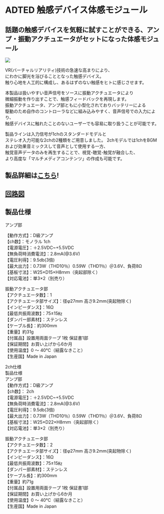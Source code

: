 # ADTED 触感デバイス体感モジュール

## 話題の触感デバイスを気軽に試すことができる、アンプ・振動アクチュエータがセットになった体感モジュール

![](https://bit-trade-one.co.jp/wp/wp-content/uploads/2017/09/898bbbfd1274bb0ed8fffc504b33359e.png)  

VR(バーチャルリアリティ)技術の急速な高まりにより、  
にわかに脚光を浴びることとなった触感デバイス。  
触り心地を人工的に構成し、あるはずのない触感をヒトに感じさせます。

本製品は扱いやすい音声信号をソースに振動アクチュエータにより  
微細振動を作り出すことで、触感フィードバックを再現します。  
振動アクチュエータ、アンプ部ともに小型化されておりバッテリーによる  
駆動のため自作のコントローラなどに組み込みやすく、音声信号での入力により、  
触感デバイスに触れたことのないユーザーでも容易に取り扱うことが可能です。  

製品ラインは入力信号が1chのスタンダードモデルと  
ステレオ入力可能な2chの2種類をご用意しました。
2chモデルでは1chをBGMおよび効果音ミックスして音声として使用する一方、  
触覚音声データのみを再生することで、視覚-聴覚-触覚が融合した、  
より高度な「マルチメディアコンテンツ」の作成も可能です。

## 製品詳細は[こちら](https://bit-trade-one.co.jp/product/module/adtedm/)!

## [回路図](https://github.com/bit-trade-one/ADTEDM_Haptic_Device_Module_Monoral/blob/master/Schematics/haptic_d_v12_schematics.pdf)

## 製品仕様

 アンプ部  
 
【動作方式】：D級アンプ  
【ch数】：モノラル 1ch   
【電源電圧】：＋2.5VDC~+5.5VDC  
【無負荷時消費電流】：2.8mA(@3.6V)  
【電圧利得】：9.5db(3倍)  
【最大出力】：0.73W（THD10％）0.59W（THD1％）＠3.6V、負荷8Ω  
【基板寸法】：W25×D15×H8ｍｍ（突起部除く）  
【対応電池】：単3×2（別売り）  
  
振動アクチュエータ部  
 【アクチュエータ数】：1  
 【アクチュエータ部サイズ】：径φ27mm 高さ9.2mm(突起物除く)  
 【インピーダンス】：16Ω  
 【最低共振周波数】：75±15㎐  
 【ダンパー部素材】：ステンレス  
 【ケーブル長】：約300mm  
 【重量】約31g  
 【付属品】設置用両面テープ 1枚 保証書1部  
 【保証期間】お買い上げから6か月  
 【使用温度】0 ～ 40℃（結露なきこと）  
 【生産国】Made in Japan  

2ch仕様  
 製品仕様  
 アンプ部  
 【動作方式】：D級アンプ  
 【ch数】： 2ch  
 【電源電圧】：＋2.5VDC~+5.5VDC  
 【無負荷時消費電流】：2.8mA(@3.6V)  
 【電圧利得】：9.5db(3倍)  
 【最大出力】：0.73W（THD10％）0.59W（THD1％）＠3.6V、負荷8Ω  
 【基板寸法】：W25×D22×H8ｍｍ（突起部除く）  
 【対応電池】：単3×2（別売り）  

振動アクチュエータ部  
 【アクチュエータ数】：2  
 【アクチュエータ部サイズ】：径φ27mm 高さ9.2mm(突起物除く)  
 【インピーダンス】：16Ω  
 【最低共振周波数】：75±15㎐  
 【ダンパー部素材】：ステンレス  
 【ケーブル長】：約300mm  
 【重量】約71g  
 【付属品】設置用両面テープ 1枚 保証書1部  
 【保証期間】お買い上げから6か月  
 【使用温度】0 ～ 40℃（結露なきこと）  
 【生産国】Made in Japan  

